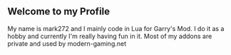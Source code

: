 ## Welcome to my Profile
My name is mark272 and I mainly code in Lua for Garry's Mod. I do it as a hobby and currently I'm really having fun in it. Most of my addons are private and used by modern-gaming.net
